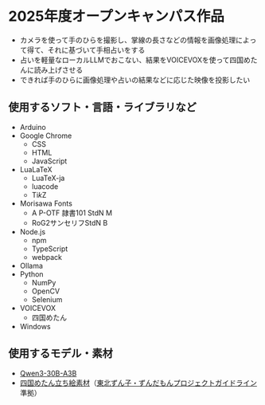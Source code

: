 # 2025年度オープンキャンパス作品
- カメラを使って手のひらを撮影し、掌線の長さなどの情報を画像処理によって得て、それに基づいて手相占いをする
- 占いを軽量なローカルLLMでおこない、結果をVOICEVOXを使って四国めたんに読み上げさせる
- できれば手のひらに画像処理や占いの結果などに応じた映像を投影したい
## 使用するソフト・言語・ライブラリなど
- Arduino
- Google Chrome
  - CSS
  - HTML
  - JavaScript
- LuaLaTeX
  - LuaTeX-ja
  - luacode
  - Ti*k*Z
- Morisawa Fonts
  - A P-OTF 隷書101 StdN M
  - RoG2サンセリフStdN B
- Node.js
  - npm
  - TypeScript
  - webpack
- Ollama
- Python
  - NumPy
  - OpenCV
  - Selenium
- VOICEVOX
  - 四国めたん
- Windows
## 使用するモデル・素材
- [Qwen3-30B-A3B](https://huggingface.co/Qwen/Qwen3-30B-A3B)
- [四国めたん立ち絵素材](https://nico.ms/im10791276)（[東北ずん子・ずんだもんプロジェクトガイドライン](https://zunko.jp/guideline.html)準拠）